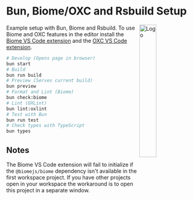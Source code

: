 # Bun, Biome/OXC and Rsbuild Setup

<img align="right" src="https://github.com/tobua/bun-oxc-rsbuild/raw/main/logo.png" width="30%" alt="Logo" />

Example setup with Bun, Biome and Rsbuild. To use Biome and OXC features in the editor install the [Biome VS Code extension](https://marketplace.visualstudio.com/items?itemName=biomejs.biome) and the [OXC VS Code extension](https://marketplace.visualstudio.com/items?itemName=oxc.oxc-vscode).

```sh
# Develop (Opens page in browser)
bun start
# Build
bun run build
# Preview (Serves current build)
bun preview
# Format and Lint (Biome)
bun check:biome
# Lint (OXLint)
bun lint:oxlint
# Test with Bun
bun run test
# Check types with TypeScript
bun types
```

## Notes

The Biome VS Code extension will fail to initialize if the `@biomejs/biome` dependency isn't available in the first workspace project. If you have other projects open in your workspace the workaround is to open this project in a separate window.
